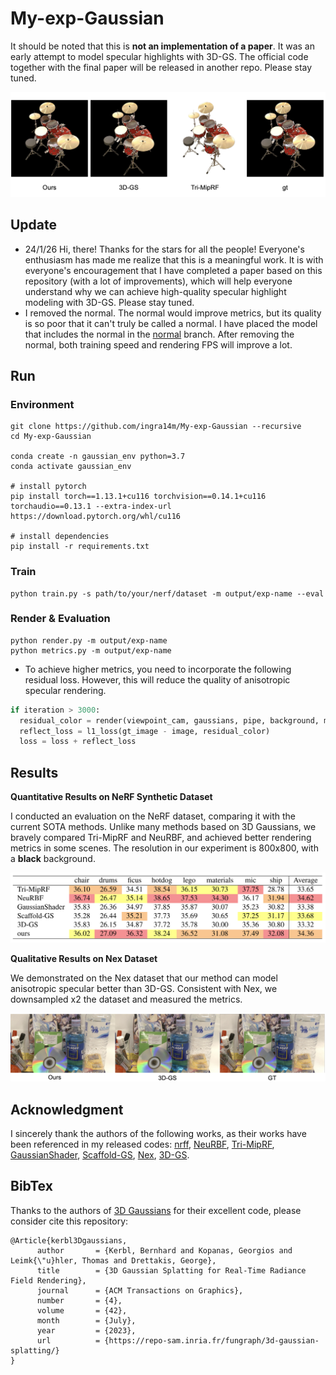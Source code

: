 # My-exp-Gaussian

It should be noted that this is **not an implementation of a paper**. It was an early attempt to model specular highlights with 3D-GS. The official code together with the final paper will be released in another repo. Please stay tuned.

![teaser](assets/teaser.png)

## Update

- 24/1/26 Hi, there! Thanks for the stars for all the people! Everyone's enthusiasm has made me realize that this is a meaningful work. It is with everyone's encouragement that I have completed a paper based on this repository (with a lot of improvements), which will help everyone understand why we can achieve high-quality specular highlight modeling with 3D-GS. Please stay tuned.
- I removed the normal. The normal would improve metrics, but its quality is so poor that it can't truly be called a normal. I have placed the model that includes the normal in the [normal](https://github.com/ingra14m/Specular-Gaussians/tree/normal) branch. After removing the normal, both training speed and rendering FPS will improve a lot.



## Run

### Environment

```shell
git clone https://github.com/ingra14m/My-exp-Gaussian --recursive
cd My-exp-Gaussian

conda create -n gaussian_env python=3.7
conda activate gaussian_env

# install pytorch
pip install torch==1.13.1+cu116 torchvision==0.14.1+cu116 torchaudio==0.13.1 --extra-index-url https://download.pytorch.org/whl/cu116

# install dependencies
pip install -r requirements.txt
```



### Train

```shell
python train.py -s path/to/your/nerf/dataset -m output/exp-name --eval
```



### Render & Evaluation

```shell
python render.py -m output/exp-name
python metrics.py -m output/exp-name
```

- To achieve higher metrics, you need to incorporate the following residual loss. However, this will reduce the quality of anisotropic specular rendering.

```python
if iteration > 3000:
  residual_color = render(viewpoint_cam, gaussians, pipe, background, mlp_color, hybrid=False)["render"]
  reflect_loss = l1_loss(gt_image - image, residual_color)
  loss = loss + reflect_loss
```



## Results

**Quantitative Results on NeRF Synthetic Dataset**

I conducted an evaluation on the NeRF dataset, comparing it with the current SOTA methods. Unlike many methods based on 3D Gaussians, we bravely compared Tri-MipRF and NeuRBF, and achieved better rendering metrics in some scenes. The resolution in our experiment is 800x800, with a **black** background.

![results](assets/results.png)

**Qualitative Results on Nex Dataset**

We demonstrated on the Nex dataset that our method can model anisotropic specular better than 3D-GS. Consistent with Nex, we downsampled x2 the dataset and measured the metrics.

![cd-compare](assets/cd-compare.png)



## Acknowledgment

I sincerely thank the authors of the following works, as their works have been referenced in my released codes: [nrff](https://github.com/imkanghan/nrff), [NeuRBF](https://github.com/oppo-us-research/NeuRBF), [Tri-MipRF](https://github.com/wbhu/Tri-MipRF), [GaussianShader](https://github.com/Asparagus15/GaussianShader), [Scaffold-GS](https://city-super.github.io/scaffold-gs/), [Nex](https://nex-mpi.github.io/), [3D-GS](https://repo-sam.inria.fr/fungraph/3d-gaussian-splatting/).



## BibTex

Thanks to the authors of [3D Gaussians](https://repo-sam.inria.fr/fungraph/3d-gaussian-splatting/) for their excellent code, please consider cite this repository:

```
@Article{kerbl3Dgaussians,
      author       = {Kerbl, Bernhard and Kopanas, Georgios and Leimk{\"u}hler, Thomas and Drettakis, George},
      title        = {3D Gaussian Splatting for Real-Time Radiance Field Rendering},
      journal      = {ACM Transactions on Graphics},
      number       = {4},
      volume       = {42},
      month        = {July},
      year         = {2023},
      url          = {https://repo-sam.inria.fr/fungraph/3d-gaussian-splatting/}
}
```

